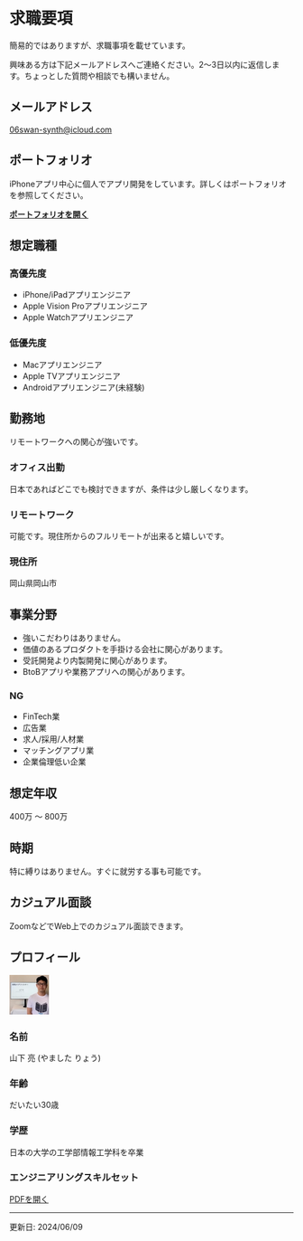 求職要項
========
簡易的ではありますが、求職事項を載せています。

興味ある方は下記メールアドレスへご連絡ください。2〜3日以内に返信します。ちょっとした質問や相談でも構いません。


## メールアドレス
06swan-synth@icloud.com


## ポートフォリオ
iPhoneアプリ中心に個人でアプリ開発をしています。詳しくはポートフォリオを参照してください。

[__ポートフォリオを開く__](https://flipbyblink.github.io/Portfolio/forAJob)


## 想定職種
### 高優先度
- iPhone/iPadアプリエンジニア
- Apple Vision Proアプリエンジニア
- Apple Watchアプリエンジニア

### 低優先度
- Macアプリエンジニア
- Apple TVアプリエンジニア
- Androidアプリエンジニア(未経験)


## 勤務地
リモートワークへの関心が強いです。

### オフィス出勤
日本であればどこでも検討できますが、条件は少し厳しくなります。

### リモートワーク
可能です。現住所からのフルリモートが出来ると嬉しいです。

### 現住所
岡山県岡山市


## 事業分野
- 強いこだわりはありません。
- 価値のあるプロダクトを手掛ける会社に関心があります。
- 受託開発より内製開発に関心があります。
- BtoBアプリや業務アプリへの関心があります。

### NG
- FinTech業
- 広告業
- 求人/採用/人材業
- マッチングアプリ業
- 企業倫理低い企業


## 想定年収
400万 〜 800万


## 時期
特に縛りはありません。すぐに就労する事も可能です。


## カジュアル面談
ZoomなどでWeb上でのカジュアル面談できます。


## プロフィール
<img src="Asset/myself.jpg" width="70">

### 名前
山下 亮 (やました りょう)

### 年齢
だいたい30歳

### 学歴
日本の大学の工学部情報工学科を卒業

### エンジニアリングスキルセット
[PDFを開く](/Asset/engineeringSkillSet.pdf)


* * *


更新日: 2024/06/09
